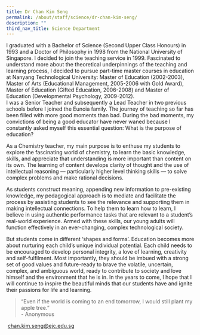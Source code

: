 ```yaml
---
title: Dr Chan Kim Seng
permalink: /about/staff/science/dr-chan-kim-seng/
description: ""
third_nav_title: Science Department
---
```



I graduated with a Bachelor of Science (Second Upper Class Honours) in 1993 and a Doctor of Philosophy in 1998 from the National University of Singapore. I decided to join the teaching service in 1999. Fascinated to understand more about the theoretical underpinnings of the teaching and learning process, I decided to pursue part-time master courses in education at Nanyang Technological University: Master of Education (2002-2003), Master of Arts (Educational Management, 2005-2006 with Gold Award), Master of Education (Gifted Education, 2006-2008) and Master of Education (Developmental Psychology, 2009-2012).  
I was a Senior Teacher and subsequently a Lead Teacher in two previous schools before I joined the Eunoia family. The journey of teaching so far has been filled with more good moments than bad. During the bad moments, my convictions of being a good educator have never waned because I constantly asked myself this essential question: What is the purpose of education?

As a Chemistry teacher, my main purpose is to enthuse my students to explore the fascinating world of chemistry, to learn the basic knowledge, skills, and appreciate that understanding is more important than content on its own. The learning of content develops clarity of thought and the use of intellectual reasoning — particularly higher level thinking skills — to solve complex problems and make rational decisions.

As students construct meaning, appending new information to pre-existing knowledge, my pedagogical approach is to mediate and facilitate the process by assisting students to see the relevance and supporting them in making intellectual connections. To help them to learn how to learn, I believe in using authentic performance tasks that are relevant to a student’s real-world experience. Armed with these skills, our young adults will function effectively in an ever-changing, complex technological society.

But students come in different ‘shapes and forms’. Education becomes more about nurturing each child’s unique individual potential. Each child needs to be encouraged to develop personal integrity, a love of learning, creativity and self-fulfilment. Most importantly, they should be imbued with a strong set of good values and future-ready to brave the volatile, uncertain, complex, and ambiguous world, ready to contribute to society and love himself and the environment that he is in. In the years to come, I hope that I will continue to inspire the beautiful minds that our students have and ignite their passions for life and learning.

> “Even if the world is coming to an end tomorrow, I would still plant my apple tree.”  
> \- Anonymous

 [chan.kim.seng@ejc.edu.sg](mailto:chan.kim.seng@ejc.edu.sg)